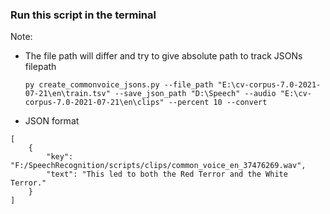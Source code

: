 ### Run this script in the terminal 
Note: <br>
- The file path will differ and try to give absolute path to track JSONs filepath

    ```
    py create_commonvoice_jsons.py --file_path "E:\cv-corpus-7.0-2021-07-21\en\train.tsv" --save_json_path "D:\Speech" --audio "E:\cv-corpus-7.0-2021-07-21\en\clips" --percent 10 --convert

    ```

- JSON format
```
[
    {
        "key": "F:/SpeechRecognition/scripts/clips/common_voice_en_37476269.wav",
        "text": "This led to both the Red Terror and the White Terror."
    }
]
```


